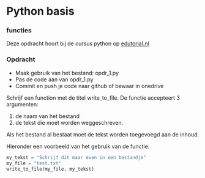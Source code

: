 # Python basis

### functies
Deze opdracht hoort bij de cursus python op [edutorial.nl](https://www.edutorial.nl/course/python)

### Opdracht

* Maak gebruik van het bestand: opdr_1.py
* Pas de code aan van opdr_1.py
* Commit en push je code naar github of bewaar in onedrive

Schrijf een function met de titel write_to_file.
De functie accepteert 3 argumenten:
1. de naam van het bestand
2. de tekst die moet worden weggeschreven.

Als het bestand al bestaat moet de tekst worden toegevoegd aan de inhoud.

Hieronder een voorbeeld van het gebruik van de functie:
```python
my_tekst = "Schrijf dit maar even in een bestandje"
my_file = "test.txt"
write_to_file(my_file, my_tekst)
```
